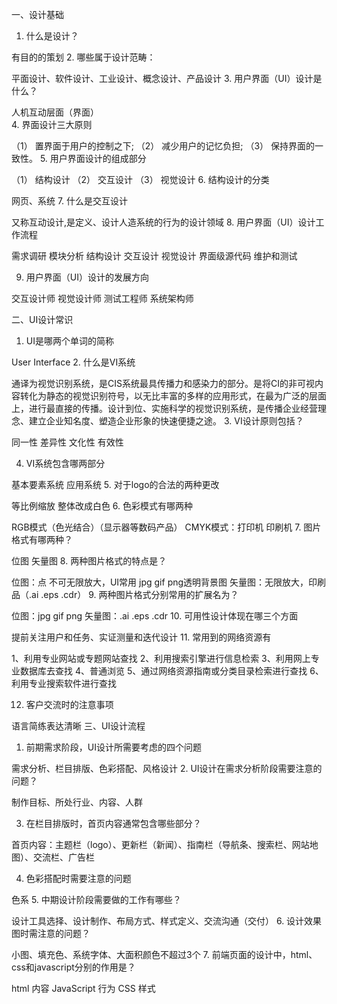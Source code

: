 一、设计基础
1.	什么是设计？

有目的的策划
2.	哪些属于设计范畴：

平面设计、软件设计、工业设计、概念设计、产品设计
3.	用户界面（UI）设计是什么？

人机互动层面（界面）  
4.	界面设计三大原则

（1）	置界面于用户的控制之下;
（2）	减少用户的记忆负担;
（3）	保持界面的一致性。
5.	用户界面设计的组成部分

（1）	结构设计
（2）	交互设计
（3）	视觉设计
6.	结构设计的分类

网页、系统
7.	什么是交互设计

又称互动设计,是定义、设计人造系统的行为的设计领域 
8.	用户界面（UI）设计工作流程

需求调研  模块分析  结构设计  交互设计  视觉设计  界面级源代码  维护和测试

9.	用户界面（UI）设计的发展方向

交互设计师  视觉设计师  测试工程师  系统架构师

二、UI设计常识
1.	UI是哪两个单词的简称

User Interface
2.	什么是VI系统

通译为视觉识别系统，是CIS系统最具传播力和感染力的部分。是将CI的非可视内容转化为静态的视觉识别符号，以无比丰富的多样的应用形式，在最为广泛的层面上，进行最直接的传播。设计到位、实施科学的视觉识别系统，是传播企业经营理念、建立企业知名度、塑造企业形象的快速便捷之途。
3.	VI设计原则包括？

同一性  差异性  文化性  有效性 

4.	VI系统包含哪两部分

基本要素系统  应用系统
5.	对于logo的合法的两种更改

等比例缩放  整体改成白色
6.	色彩模式有哪两种

RGB模式（色光结合）（显示器等数码产品）  CMYK模式：打印机  印刷机
7.	图片格式有哪两种？

位图  矢量图
8.	两种图片格式的特点是？

位图：点  不可无限放大，UI常用 jpg gif png透明背景图
矢量图：无限放大，印刷品（.ai  .eps  .cdr）
9.	两种图片格式分别常用的扩展名为？

位图：jpg gif png
矢量图：.ai  .eps  .cdr
10.	可用性设计体现在哪三个方面

提前关注用户和任务、实证测量和迭代设计
11.	常用到的网络资源有

1、利用专业网站或专题网站查找
2、利用搜索引擎进行信息检索
3、利用网上专业数据库去查找
4、普通浏览
5、通过网络资源指南或分类目录检索进行查找
6、利用专业搜索软件进行查找  

12.	客户交流时的注意事项

语言简练表达清晰
三、UI设计流程
1.	前期需求阶段，UI设计所需要考虑的四个问题

需求分析、栏目排版、色彩搭配、风格设计
2.	UI设计在需求分析阶段需要注意的问题？

制作目标、所处行业、内容、人群

3.	在栏目排版时，首页内容通常包含哪些部分？

首页内容：主题栏（logo）、更新栏（新闻）、指南栏（导航条、搜索栏、网站地图）、交流栏、广告栏

4.	色彩搭配时需要注意的问题

色系
5.	中期设计阶段需要做的工作有哪些？

设计工具选择、设计制作、布局方式、样式定义、交流沟通（交付）
6.	设计效果图时需注意的问题？

小图、填充色、系统字体、大面积颜色不超过3个
7.	前端页面的设计中，html、css和javascript分别的作用是？

  html 内容
	JavaScript 行为
	CSS 样式

